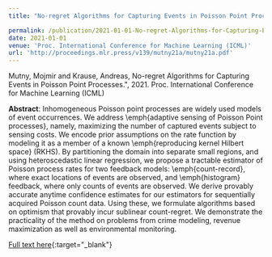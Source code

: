 ```yaml
---
title: "No-regret Algorithms for Capturing Events in Poisson Point Processes"

permalink: /publication/2021-01-01-No-regret-Algorithms-for-Capturing-Events-in-Poisson-Point-Processes
date: 2021-01-01
venue: 'Proc. International Conference for Machine Learning (ICML)'
url: 'http://proceedings.mlr.press/v139/mutny21a/mutny21a.pdf'
---
```


Mutny, Mojmir and Krause, Andreas, No-regret Algorithms for Capturing Events in Poisson Point Processes.", 2021. Proc. International Conference for Machine Learning (ICML)

**Abstract**: Inhomogeneous Poisson point processes are widely used  models of event occurrences. We address \emph{adaptive sensing of Poisson Point processes}, namely, maximizing the number of captured events subject to sensing costs. We encode prior assumptions on the rate function by modeling it as a member of a known \emph{reproducing kernel Hilbert space} (RKHS). By partitioning the domain into separate small regions, and using heteroscedastic linear regression, we propose a tractable estimator of Poisson process rates for two feedback models: \emph{count-record}, where exact locations of events are observed, and \emph{histogram} feedback, where only counts of events are observed. We derive provably accurate anytime confidence estimates for our estimators for sequentially acquired Poisson count data. Using these, we formulate algorithms based on optimism that provably incur sublinear count-regret. We demonstrate the practicality of the method on problems from crime modeling, revenue maximization as well as environmental monitoring.

[Full text here](http://proceedings.mlr.press/v139/mutny21a/mutny21a.pdf){:target="_blank"}
<!--more-->